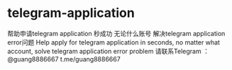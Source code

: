 # telegram-application
帮助申请telegram application 秒成功 无论什么账号 解决telegram application error问题
Help apply for telegram application in seconds, no matter what account, solve telegram application error problem
请联系Telegram ： @guang8886667  t.me/guang8886667
